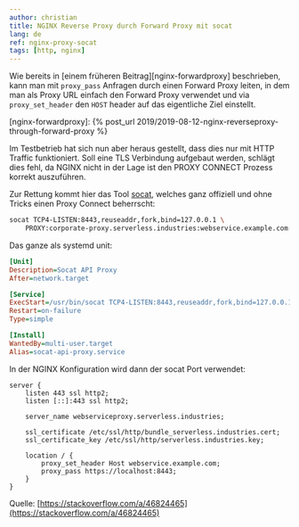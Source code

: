 ```yaml
---
author: christian
title: NGINX Reverse Proxy durch Forward Proxy mit socat
lang: de
ref: nginx-proxy-socat
tags: [http, nginx]
---
```


Wie bereits in [einem früheren Beitrag][nginx-forwardproxy]
beschrieben, kann man mit `proxy_pass` Anfragen durch einen
Forward Proxy leiten, in dem man als Proxy URL einfach den
Forward Proxy verwendet und via `proxy_set_header` den `HOST` header
auf das eigentliche Ziel einstellt.

[nginx-forwardproxy]: {% post_url 2019/2019-08-12-nginx-reverseproxy-through-forward-proxy %}

Im Testbetrieb hat sich nun aber heraus gestellt, dass dies nur mit HTTP
Traffic funktioniert. Soll eine TLS Verbindung aufgebaut werden, schlägt
dies fehl, da NGINX nicht in der Lage ist den PROXY CONNECT Prozess korrekt
auszuführen.

Zur Rettung kommt hier das Tool [socat](http://www.dest-unreach.org/socat/),
welches ganz offiziell und ohne Tricks einen Proxy Connect beherrscht:

```sh
socat TCP4-LISTEN:8443,reuseaddr,fork,bind=127.0.0.1 \
    PROXY:corporate-proxy.serverless.industries:webservice.example.com:443,proxyport=8080
```

Das ganze als systemd unit:

```ini
[Unit]
Description=Socat API Proxy
After=network.target

[Service]
ExecStart=/usr/bin/socat TCP4-LISTEN:8443,reuseaddr,fork,bind=127.0.0.1 PROXY:corporate-proxy.serverless.industries:webservice.example.com:443,proxyport=8080
Restart=on-failure
Type=simple

[Install]
WantedBy=multi-user.target
Alias=socat-api-proxy.service
```

In der NGINX Konfiguration wird dann der socat Port verwendet:

```nginx
server {
    listen 443 ssl http2;
    listen [::]:443 ssl http2;

    server_name webserviceproxy.serverless.industries;

    ssl_certificate /etc/ssl/http/bundle_serverless.industries.cert;
    ssl_certificate_key /etc/ssl/http/serverless.industries.key;

    location / {
        proxy_set_header Host webservice.example.com;
        proxy_pass https://localhost:8443;
    }
}
```

Quelle: [https://stackoverflow.com/a/46824465](https://stackoverflow.com/a/46824465)
